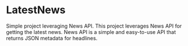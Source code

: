 # LatestNews
Simple project leveraging News API.
This project leverages News API for getting the latest news.
News API is a simple and easy-to-use API that returns JSON metadata for headlines.
